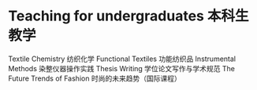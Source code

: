 # Teaching for undergraduates 本科生教学

Textile Chemistry 纺织化学
Functional Textiles 功能纺织品
Instrumental Methods 染整仪器操作实践
Thesis Writing 学位论文写作与学术规范
The Future Trends of Fashion 时尚的未来趋势（国际课程）
